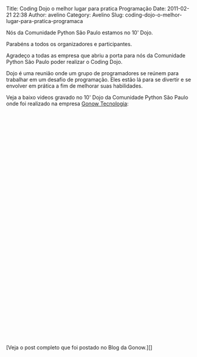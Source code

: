 Title: Coding Dojo o melhor lugar para pratica Programação
Date: 2011-02-21 22:38
Author: avelino
Category: Avelino
Slug: coding-dojo-o-melhor-lugar-para-pratica-programaca

Nós da Comunidade Python São Paulo estamos no 10' Dojo.

Parabéns a todos os organizadores e participantes.

Agradeço a todas as empresa que abriu a porta para nós da Comunidade
Python São Paulo poder realizar o Coding Dojo.

Dojo é uma reunião onde um grupo de programadores se reúnem para
trabalhar em um desafio de programação. Eles estão lá para se divertir e
se envolver em prática a fim de melhorar suas habilidades.

Veja a baixo videos gravado no 10' Dojo da Comunidade Python São Paulo
onde foi realizado na empresa [Gonow Tecnologia][]:

<p>
<object height="300" width="500">
<param name="movie" value="http://www.youtube.com/v/-hZkXKqXCh8?fs=1&amp;hl=en_US"></param><param name="allowFullScreen" value="true"></param><param name="allowscriptaccess" value="always"></param>

<embed src="http://www.youtube.com/v/-hZkXKqXCh8?fs=1&amp;hl=en_US" type="application/x-shockwave-flash" allowscriptaccess="always" allowfullscreen="true" width="500" height="300">
</embed>
</object>
</p>
<p>
<object height="300" width="500">
<param name="movie" value="http://www.youtube.com/v/jh8YA8fX3xA?fs=1&amp;hl=en_US"></param><param name="allowFullScreen" value="true"></param><param name="allowscriptaccess" value="always"></param>

<embed src="http://www.youtube.com/v/jh8YA8fX3xA?fs=1&amp;hl=en_US" type="application/x-shockwave-flash" allowscriptaccess="always" allowfullscreen="true" width="500" height="300">
</embed>
</object>
</p>
[Veja o post completo que foi postado no Blog da Gonow.][]

  [Gonow Tecnologia]: http://www.gonow.com.br/
  [Veja o post completo que foi postado no Blog da Gonow.]: http://www.gonow.com.br/blog/2011/02/17/gonow-sedia-decimo-encontro-dojo-da-comunidade-python/
